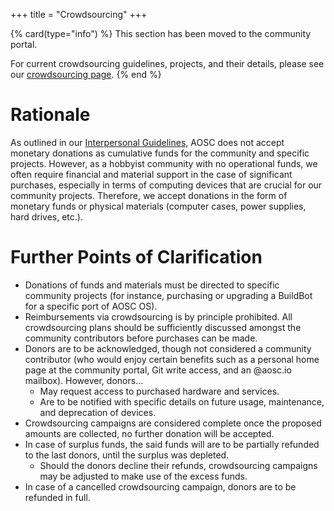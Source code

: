 +++
title = "Crowdsourcing"
+++

{% card(type="info") %}
This section has been moved to the community portal.

For current crowdsourcing guidelines, projects, and their details, please see our [crowdsourcing page](https://aosc.io/events#aoscc).
{% end %}

# Rationale
As outlined in our [Interpersonal Guidelines](@/community/guidelines.md), AOSC does not accept monetary donations as cumulative funds for the community and specific projects. However, as a hobbyist community with no operational funds, we often require financial and material support in the case of significant purchases, especially in terms of computing devices that are crucial for our community projects. Therefore, we accept donations in the form of monetary funds or physical materials (computer cases, power supplies, hard drives, etc.).

# Further Points of Clarification
+ Donations of funds and materials must be directed to specific community projects (for instance, purchasing or upgrading a BuildBot for a specific port of AOSC OS).
+ Reimbursements via crowdsourcing is by principle prohibited. All crowdsourcing plans should be sufficiently discussed amongst the community contributors before purchases can be made.
+ Donors are to be acknowledged, though not considered a community contributor (who would enjoy certain benefits such as a personal home page at the community portal, Git write access, and an @aosc.io mailbox). However, donors...
  - May request access to purchased hardware and services.
  - Are to be notified with specific details on future usage, maintenance, and deprecation of devices.
+ Crowdsourcing campaigns are considered complete once the proposed amounts are collected, no further donation will be accepted.
+ In case of surplus funds, the said funds will are to be partially refunded to the last donors, until the surplus was depleted.
  - Should the donors decline their refunds, crowdsourcing campaigns may be adjusted to make use of the excess funds.
+ In case of a cancelled crowdsourcing campaign, donors are to be refunded in full.
